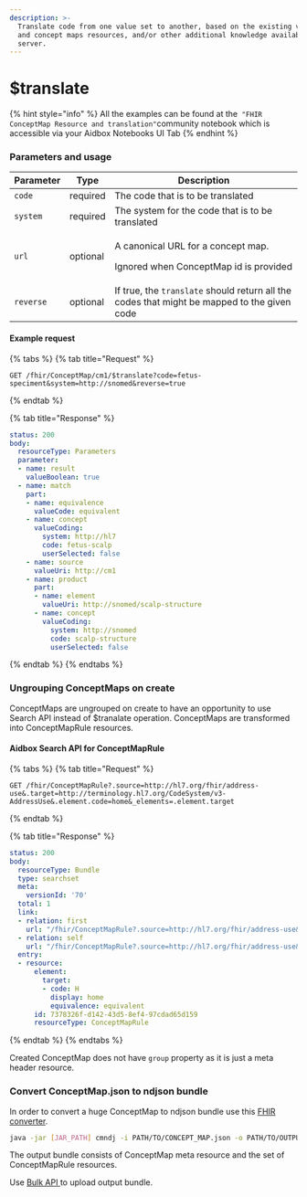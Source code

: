 ```yaml
---
description: >-
  Translate code from one value set to another, based on the existing value set
  and concept maps resources, and/or other additional knowledge available to the
  server.
---
```


# $translate

{% hint style="info" %}
All the examples can be found at the` "FHIR ConceptMap Resource and translation"`community notebook which is accessible via your Aidbox Notebooks UI Tab
{% endhint %}

### Parameters and usage

| Parameter | Type     | Description                                                                                   |
| --------- | -------- | --------------------------------------------------------------------------------------------- |
| `code`    | required | The code that is to be translated                                                             |
| `system`  | required | The system for the code that is to be translated                                              |
| `url`     | optional | <p>A canonical URL for a concept map.</p><p></p><p>Ignored when ConceptMap id is provided</p> |
| `reverse` | optional | If true, the `translate` should return all the codes that might be mapped to the given code   |

#### Example request

{% tabs %}
{% tab title="Request" %}
```http
GET /fhir/ConceptMap/cm1/$translate?code=fetus-speciment&system=http://snomed&reverse=true
```
{% endtab %}

{% tab title="Response" %}
```yaml
status: 200
body:
  resourceType: Parameters
  parameter:
  - name: result
    valueBoolean: true
  - name: match
    part:
    - name: equivalence
      valueCode: equivalent
    - name: concept
      valueCoding:
        system: http://hl7
        code: fetus-scalp
        userSelected: false
    - name: source
      valueUri: http://cm1
    - name: product
      part:
      - name: element
        valueUri: http://snomed/scalp-structure
      - name: concept
        valueCoding:
          system: http://snomed
          code: scalp-structure
          userSelected: false
```
{% endtab %}
{% endtabs %}

### Ungrouping ConceptMaps on create

ConceptMaps are ungrouped on create to have an opportunity to use Search API instead of $tranalate operation. ConceptMaps are transformed into ConceptMapRule resources.

#### Aidbox Search API for ConceptMapRule

{% tabs %}
{% tab title="Request" %}
```http
GET /fhir/ConceptMapRule?.source=http://hl7.org/fhir/address-use&.target=http://terminology.hl7.org/CodeSystem/v3-AddressUse&.element.code=home&_elements=.element.target
```
{% endtab %}

{% tab title="Response" %}
```yaml
status: 200
body:
  resourceType: Bundle
  type: searchset
  meta:
    versionId: '70'
  total: 1
  link:
  - relation: first
    url: "/fhir/ConceptMapRule?.source=http://hl7.org/fhir/address-use&.target=http://terminology.hl7.org/CodeSystem/v3-AddressUse&.element.code=home&_elements=.element.target&page=1"
  - relation: self
    url: "/fhir/ConceptMapRule?.source=http://hl7.org/fhir/address-use&.target=http://terminology.hl7.org/CodeSystem/v3-AddressUse&.element.code=home&_elements=.element.target&page=1"
  entry:
  - resource:
      element:
        target:
        - code: H
          display: home
          equivalence: equivalent
      id: 7378326f-d142-43d5-8ef4-97cdad65d159
      resourceType: ConceptMapRule
```
{% endtab %}
{% endtabs %}

Created ConceptMap does not have `group` property as it is just a meta header resource.

### Convert ConceptMap.json to ndjson bundle

In order to convert a huge ConceptMap to ndjson bundle use this [FHIR converter](https://github.com/zen-lang/fhir).

```bash
java -jar [JAR_PATH] cmndj -i PATH/TO/CONCEPT_MAP.json -o PATH/TO/OUTPUT_BUNDLE.ndjson
```

The output bundle consists of ConceptMap meta resource and the set of ConceptMapRule resources.

Use [Bulk API ](../bulk-api-1/aidbox.bulk-data-import.md)to upload output bundle.
